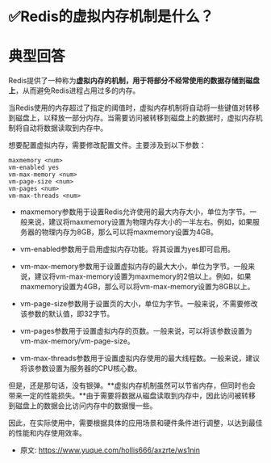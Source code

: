 # ✅Redis的虚拟内存机制是什么？
<!--page header-->

<a name="ayG1O"></a>
# 典型回答

Redis提供了一种称为**虚拟内存的机制，用于将部分不经常使用的数据存储到磁盘上**，从而避免Redis进程占用过多的内存。

当Redis使用的内存超过了指定的阈值时，虚拟内存机制将自动将一些键值对转移到磁盘上，以释放一部分内存。当需要访问被转移到磁盘上的数据时，虚拟内存机制将自动将数据读取到内存中。

想要配置虚拟内存，需要修改配置文件。主要涉及到以下参数：

```
maxmemory <num>
vm-enabled yes
vm-max-memory <num>
vm-page-size <num>
vm-pages <num>
vm-max-threads <num>
```

- maxmemory参数用于设置Redis允许使用的最大内存大小，单位为字节。一般来说，建议将maxmemory设置为物理内存大小的一半左右。例如，如果服务器的物理内存为8GB，那么可以将maxmemory设置为4GB。

- vm-enabled参数用于启用虚拟内存功能。将其设置为yes即可启用。

- vm-max-memory参数用于设置虚拟内存的最大大小，单位为字节。一般来说，建议将vm-max-memory设置为maxmemory的2倍以上。例如，如果maxmemory设置为4GB，那么可以将vm-max-memory设置为8GB以上。

- vm-page-size参数用于设置页的大小，单位为字节。一般来说，不需要修改该参数的默认值，即32字节。

- vm-pages参数用于设置虚拟内存的页数。一般来说，可以将该参数设置为vm-max-memory/vm-page-size。

- vm-max-threads参数用于设置虚拟内存使用的最大线程数。一般来说，建议将该参数设置为服务器的CPU核心数。

但是，还是那句话，没有银弹。**虚拟内存机制虽然可以节省内存，但同时也会带来一定的性能损失。**由于需要将数据从磁盘读取到内存中，因此访问被转移到磁盘上的数据会比访问内存中的数据慢一些。

因此，在实际使用中，需要根据具体的应用场景和硬件条件进行调整，以达到最佳的性能和内存使用效率。


<!--page footer-->
- 原文: <https://www.yuque.com/hollis666/axzrte/ws1nin>